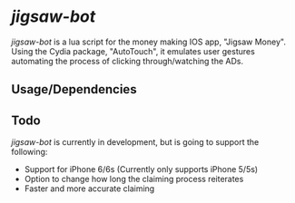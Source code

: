 # _jigsaw-bot_
_jigsaw-bot_ is a lua script for the money making IOS app, "Jigsaw Money". Using the Cydia package, "AutoTouch", it emulates user gestures
automating the process of clicking through/watching the ADs.

## Usage/Dependencies

## Todo
_jigsaw-bot_ is currently in development, but is going to support the following:
* Support for iPhone 6/6s (Currently only supports iPhone 5/5s)
* Option to change how long the claiming process reiterates
* Faster and more accurate claiming
